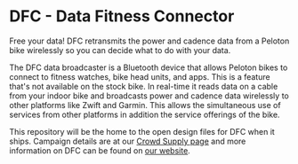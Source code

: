 # DFC - Data Fitness Connector

Free your data! DFC retransmits the power and cadence data from a Peloton bike wirelessly so you can decide what to do with your data.

The DFC data broadcaster is a Bluetooth device that allows Peloton bikes to connect to fitness watches, bike head units, and apps. This is a feature that's not available on the stock bike. In real-time it reads data on a cable from your indoor bike and broadcasts power and cadence data wirelessly to other platforms like Zwift and Garmin. This allows the simultaneous use of services from other platforms in addition the service offerings of the bike.

This repository will be the home to the open design files for DFC when it ships. Campaign details are at our [Crowd Supply page](https://www.crowdsupply.com/intelligenate/data-fitness-connector) and more information on DFC can be found on [our website](https://intelligenate.com/dfc.html).
